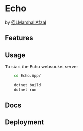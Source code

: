 # Echo

by [@LMarshallAfzal](https://github.com/lmarshallafzal)

<!-- TODO: Tech stack icons go here for technologies used -->

## Features

## Usage

To start the Echo websocket server
```bash
    cd Echo.App/
    
    dotnet build
    dotnet run
```

## Docs

## Deployment